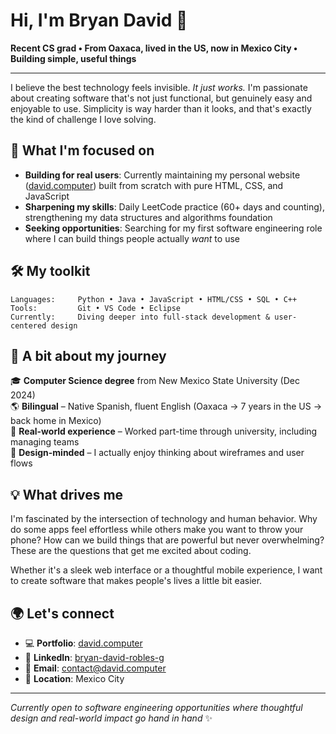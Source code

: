 # Hi, I'm Bryan David 👋

**Recent CS grad • From Oaxaca, lived in the US, now in Mexico City • Building simple, useful things**

---

I believe the best technology feels invisible. *It just works.* I'm passionate about creating software that's not just functional, but genuinely easy and enjoyable to use. Simplicity is way harder than it looks, and that's exactly the kind of challenge I love solving.

## 🚀 What I'm focused on

- **Building for real users**: Currently maintaining my personal website ([david.computer](https://david.computer)) built from scratch with pure HTML, CSS, and JavaScript
- **Sharpening my skills**: Daily LeetCode practice (60+ days and counting), strengthening my data structures and algorithms foundation
- **Seeking opportunities**: Searching for my first software engineering role where I can build things people actually *want* to use
## 🛠️ My toolkit

```
Languages:     Python • Java • JavaScript • HTML/CSS • SQL • C++  
Tools:         Git • VS Code • Eclipse
Currently:     Diving deeper into full-stack development & user-centered design
```

## 🌟 A bit about my journey

🎓 **Computer Science degree** from New Mexico State University (Dec 2024)  
🌎 **Bilingual** – Native Spanish, fluent English (Oaxaca → 7 years in the US → back home in Mexico)  
💼 **Real-world experience** – Worked part-time through university, including managing teams  
🎯 **Design-minded** – I actually enjoy thinking about wireframes and user flows  

## 💡 What drives me

I'm fascinated by the intersection of technology and human behavior. Why do some apps feel effortless while others make you want to throw your phone? How can we build things that are powerful but never overwhelming? These are the questions that get me excited about coding.

Whether it's a sleek web interface or a thoughtful mobile experience, I want to create software that makes people's lives a little bit easier.

## 🌍 Let's connect

- 💻 **Portfolio**: [david.computer](https://david.computer)
- 💼 **LinkedIn**: [bryan-david-robles-g](https://linkedin.com/in/bryan-david-robles-g)
- 📧 **Email**: contact@david.computer
- 📍 **Location**: Mexico City

---

*Currently open to software engineering opportunities where thoughtful design and real-world impact go hand in hand* ✨
